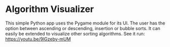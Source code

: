 # Algorithm Visualizer
This simple Python app uses the Pygame module for its UI. The user has the option between ascending or descending, insertion or bubble sorts. It can easily be extended to visualize other sorting algorithms.
See it run: https://youtu.be/9lGzeby-mUM
